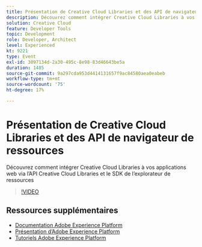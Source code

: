 ```yaml
---
title: Présentation de Creative Cloud Libraries et des API de navigateur de ressources
description: Découvrez comment intégrer Creative Cloud Libraries à vos applications web via l’API Creative Cloud Libraries et le SDK de l’explorateur de ressources
solution: Creative Cloud
feature: Developer Tools
topic: Development
role: Developer, Architect
level: Experienced
kt: 9221
type: Event
exl-id: 3097134d-2a30-495c-8e98-83d46643be5a
duration: 1485
source-git-commit: 9a297cda953d4414131657f9ac84580aea0eabeb
workflow-type: tm+mt
source-wordcount: '75'
ht-degree: 17%

---
```


# Présentation de Creative Cloud Libraries et des API de navigateur de ressources

Découvrez comment intégrer Creative Cloud Libraries à vos applications web via l’API Creative Cloud Libraries et le SDK de l’explorateur de ressources

>[!VIDEO](https://video.tv.adobe.com/v/337592/?quality=12&learn=on&hidetitle=true)

## Ressources supplémentaires

- [Documentation Adobe Experience Platform](https://experienceleague.adobe.com/docs/experience-platform.html?lang=fr)
- [Présentation d’Adobe Experience Platform](https://experienceleague.adobe.com/docs/experience-platform/landing/home.html?lang=fr)
- [Tutoriels Adobe Experience Platform](https://experienceleague.adobe.com/docs/platform-learn/tutorials/overview.html?lang=fr)
